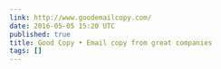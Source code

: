 ```yaml
---
link: http://www.goodemailcopy.com/
date: 2016-05-05 15:20 UTC
published: true
title: Good Copy • Email copy from great companies
tags: []
---
```



